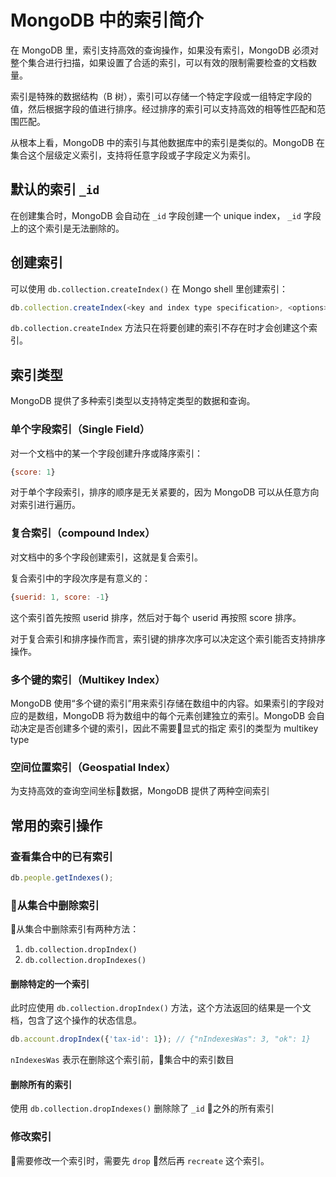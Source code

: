 # MongoDB 中的索引简介

在 MongoDB 里，索引支持高效的查询操作，如果没有索引，MongoDB 必须对整个集合进行扫描，如果设置了合适的索引，可以有效的限制需要检查的文档数量。

索引是特殊的数据结构（B 树），索引可以存储一个特定字段或一组特定字段的值，然后根据字段的值进行排序。经过排序的索引可以支持高效的相等性匹配和范围匹配。

从根本上看，MongoDB 中的索引与其他数据库中的索引是类似的。MongoDB 在集合这个层级定义索引，支持将任意字段或子字段定义为索引。

## 默认的索引 `_id`

在创建集合时，MongoDB 会自动在 `_id` 字段创建一个 unique index， `_id` 字段上的这个索引是无法删除的。

## 创建索引

可以使用 `db.collection.createIndex()` 在 Mongo shell 里创建索引：

```javascript
db.collection.createIndex(<key and index type specification>, <options>)
```

`db.collection.createIndex` 方法只在将要创建的索引不存在时才会创建这个索引。

## 索引类型

MongoDB 提供了多种索引类型以支持特定类型的数据和查询。

### 单个字段索引（Single Field）

对一个文档中的某一个字段创建升序或降序索引：

```javascript
{score: 1}
```
对于单个字段索引，排序的顺序是无关紧要的，因为 MongoDB 可以从任意方向对索引进行遍历。

### 复合索引（compound Index）

对文档中的多个字段创建索引，这就是复合索引。

复合索引中的字段次序是有意义的：

```javascript
{suerid: 1, score: -1}
```
这个索引首先按照 userid 排序，然后对于每个 userid 再按照 score 排序。

对于复合索引和排序操作而言，索引键的排序次序可以决定这个索引能否支持排序操作。

### 多个键的索引（Multikey Index）

MongoDB 使用“多个键的索引”用来索引存储在数组中的内容。如果索引的字段对应的是数组，MongoDB 将为数组中的每个元素创建独立的索引。MongoDB 会自动决定是否创建多个键的索引，因此不需要显式的指定 索引的类型为 multikey type

### 空间位置索引（Geospatial Index）

为支持高效的查询空间坐标数据，MongoDB 提供了两种空间索引



## 常用的索引操作

### 查看集合中的已有索引

```javascript
db.people.getIndexes();
```

### 从集合中删除索引

从集合中删除索引有两种方法：

1. `db.collection.dropIndex()`
2. `db.collection.dropIndexes()`

#### 删除特定的一个索引

此时应使用 `db.collection.dropIndex()` 方法，这个方法返回的结果是一个文档，包含了这个操作的状态信息。

```javascript
db.account.dropIndex({'tax-id': 1}); // {"nIndexesWas": 3, "ok": 1}
```

`nIndexesWas` 表示在删除这个索引前，集合中的索引数目

#### 删除所有的索引

使用 `db.collection.dropIndexes()` 删除除了 `_id` 之外的所有索引

### 修改索引

需要修改一个索引时，需要先 `drop` 然后再 `recreate` 这个索引。

